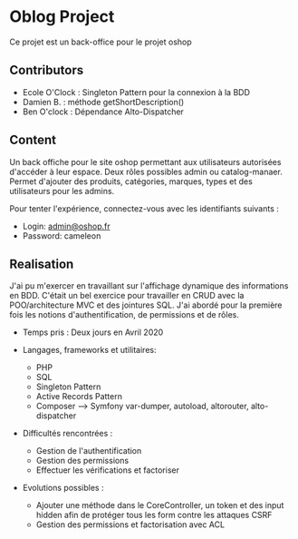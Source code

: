 # Oblog Project

Ce projet est un back-office pour le projet oshop 

Contributors
--
- Ecole O'Clock : Singleton Pattern pour la connexion à la BDD
- Damien B. : méthode getShortDescription()
- Ben O'clock : Dépendance Alto-Dispatcher 

Content
--
Un back offiche pour le site oshop permettant aux utilisateurs autorisées d'accéder à leur espace. Deux rôles possibles admin ou catalog-manaer.
Permet d'ajouter des produits, catégories, marques, types et des utilisateurs pour les admins.

Pour tenter l'expérience, connectez-vous avec les identifiants suivants :
- Login: admin@oshop.fr
- Password: cameleon

Realisation
--

J'ai pu m'exercer en travaillant sur l'affichage dynamique des informations en BDD.
C'était un bel exercice pour travailler en CRUD avec la POO/architecture MVC et des jointures SQL. J'ai abordé pour la première fois les notions d'authentification, de permissions et de rôles. 

- Temps pris : Deux jours en  Avril 2020
  
- Langages, frameworks et utilitaires:
  - PHP
  - SQL
  - Singleton Pattern
  - Active Records Pattern
  - Composer --> Symfony var-dumper, autoload, altorouter, alto-dispatcher


- Difficultés rencontrées :
    - Gestion de l'authentification
    - Gestion des permissions 
    - Effectuer les vérifications et factoriser 

- Evolutions possibles :
  - Ajouter une méthode dans le CoreController, un token et des input hidden afin de protéger tous les form contre les attaques CSRF
  - Gestion des permissions et factorisation avec ACL